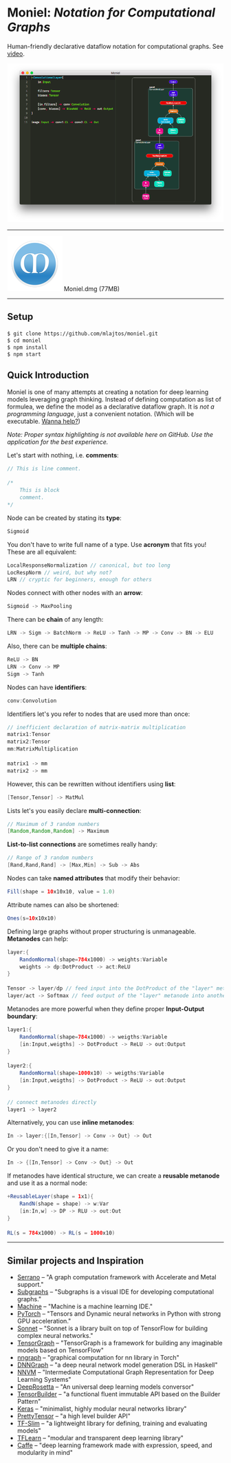 # Moniel: *Notation for Computational Graphs*
Human-friendly declarative dataflow notation for computational graphs. See [video](https://www.youtube.com/watch?v=0DC0RMnuwxU).

![Demo](docs/images/Demo.png)

----------

[![Moniel Logo](icons/png/128x128.png)](release-builds/Moniel.dmg)
Moniel.dmg (77MB)

----------

## Setup
```
$ git clone https://github.com/mlajtos/moniel.git
$ cd moniel
$ npm install
$ npm start
```

## Quick Introduction
Moniel is one of many attempts at creating a notation for deep learning models leveraging graph thinking. Instead of defining computation as list of formulea, we define the model as a declarative dataflow graph. It is *not a programming language*, just a convenient notation. (Which will be executable. [Wanna help?](https://github.com/mlajtos/moniel/issues))

*Note: Proper syntax highlighting is not available here on GitHub. Use the application for the best experience.*

Let's start with nothing, i.e. **comments**:
```java
// This is line comment.

/*
	This is block
	comment.
*/
```
Node can be created by stating its **type**:
```java
Sigmoid
```
You don't have to write full name of a type. Use **acronym** that fits you! These are all equivalent:
```java
LocalResponseNormalization // canonical, but too long
LocRespNorm // weird, but why not?
LRN // cryptic for beginners, enough for others
```
Nodes connect with other nodes with an **arrow**:
```java
Sigmoid -> MaxPooling
```
There can be **chain** of any length:
```java
LRN -> Sigm -> BatchNorm -> ReLU -> Tanh -> MP -> Conv -> BN -> ELU
```
Also, there can be **multiple chains**:
```java
ReLU -> BN
LRN -> Conv -> MP
Sigm -> Tanh
```
Nodes can have **identifiers**:
```java
conv:Convolution
```
Identifiers let's you refer to nodes that are used more than once:
```java
// inefficient declaration of matrix-matrix multiplication
matrix1:Tensor
matrix2:Tensor
mm:MatrixMultiplication

matrix1 -> mm
matrix2 -> mm
```
However, this can be rewritten without identifiers using **list**:
```java
[Tensor,Tensor] -> MatMul
```
Lists let's you easily declare **multi-connection**:
```java
// Maximum of 3 random numbers
[Random,Random,Random] -> Maximum
```
**List-to-list connections** are sometimes really handy:
```java
// Range of 3 random numbers
[Rand,Rand,Rand] -> [Max,Min] -> Sub -> Abs
```
Nodes can take **named attributes** that modify their behavior:
```java
Fill(shape = 10x10x10, value = 1.0)
```
Attribute names can also be shortened:
```java
Ones(s=10x10x10)
```
Defining large graphs without proper structuring is unmanageable. **Metanodes** can help:
```java
layer:{
    RandomNormal(shape=784x1000) -> weights:Variable
    weights -> dp:DotProduct -> act:ReLU
}

Tensor -> layer/dp // feed input into the DotProduct of the "layer" metanode
layer/act -> Softmax // feed output of the "layer" metanode into another node
```
Metanodes are more powerful when they define proper **Input-Output boundary**:
```java
layer1:{
    RandomNormal(shape=784x1000) -> weigths:Variable
    [in:Input,weigths] -> DotProduct -> ReLU -> out:Output
}

layer2:{
    RandomNormal(shape=1000x10) -> weigths:Variable
    [in:Input,weigths] -> DotProduct -> ReLU -> out:Output
}

// connect metanodes directly
layer1 -> layer2
```
Alternatively, you can use **inline metanodes**:
```java
In -> layer:{[In,Tensor] -> Conv -> Out} -> Out
```
Or you don't need to give it a name:
```java
In -> {[In,Tensor] -> Conv -> Out} -> Out
```
If metanodes have identical structure, we can create a **reusable metanode** and use it as a normal node:
```java
+ReusableLayer(shape = 1x1){
    RandN(shape = shape) -> w:Var
    [in:In,w] -> DP -> RLU -> out:Out
}

RL(s = 784x1000) -> RL(s = 1000x10)
```

----------

## Similar projects and Inspiration
- [Serrano](https://github.com/pcpLiu/Serrano) – "A graph computation framework with Accelerate and Metal support."
- [Subgraphs](https://subgraphs.com/) – "Subgraphs is a visual IDE for developing computational graphs."
- [Machine](https://www.youtube.com/watch?v=N9q9qacAKoM) – "Machine is a machine learning IDE."
- [PyTorch](http://pytorch.org) – "Tensors and Dynamic neural networks in Python with strong GPU acceleration."
- [Sonnet](https://github.com/deepmind/sonnet) – "Sonnet is a library built on top of TensorFlow for building complex neural networks."
- [TensorGraph](https://github.com/hycis/TensorGraph) – "TensorGraph is a framework for building any imaginable models based on TensorFlow"
- [nngraph](https://github.com/torch/nngraph) – "graphical computation for nn library in Torch"
- [DNNGraph](https://github.com/ajtulloch/dnngraph) – "a deep neural network model generation DSL in Haskell"
- [NNVM](https://github.com/dmlc/nnvm) – "Intermediate Computational Graph Representation for Deep Learning Systems"
- [DeepRosetta](https://github.com/edgarriba/DeepRosetta) – "An universal deep learning models conversor"
- [TensorBuilder](https://cgarciae.github.io/tensorbuilder/) – "a functional fluent immutable API based on the Builder Pattern"
- [Keras](https://keras.io/) – "minimalist, highly modular neural networks library"
- [PrettyTensor](https://github.com/google/prettytensor) – "a high level builder API"
- [TF-Slim](https://github.com/tensorflow/models/blob/master/inception/inception/slim/README.md) – "a lightweight library for defining, training and evaluating models"
- [TFLearn](http://tflearn.org/) – "modular and transparent deep learning library"
- [Caffe](https://github.com/BVLC/caffe) – "deep learning framework made with expression, speed, and modularity in mind"
